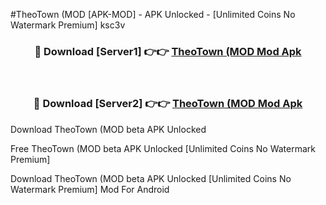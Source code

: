 #TheoTown (MOD [APK-MOD] - APK Unlocked - [Unlimited Coins No Watermark Premium] ksc3v



<div align="center">

<h3>🔴 Download [Server1] 👉👉 <a href="https://momento.my/?title=TheoTown_(MOD">TheoTown (MOD Mod Apk</a></h3><br>

<h3>🔴 Download [Server2] 👉👉 <a href="https://momento.my/?title=TheoTown_(MOD">TheoTown (MOD Mod Apk</a></h3>
</div>



Download TheoTown (MOD beta APK Unlocked

Free TheoTown (MOD beta APK Unlocked [Unlimited Coins No Watermark Premium]

Download TheoTown (MOD beta APK Unlocked [Unlimited Coins No Watermark Premium] Mod For Android
